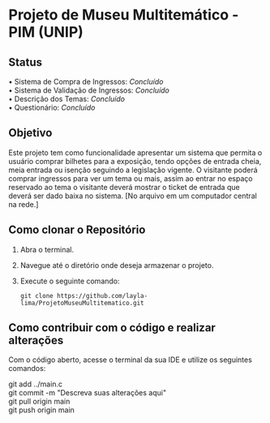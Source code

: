 # Projeto de Museu Multitemático - PIM (UNIP)

## Status
• Sistema de Compra de Ingressos: *Concluído* <br>
• Sistema de Validação de Ingressos: *Concluído* <br>
• Descrição dos Temas: *Concluído* <br>
• Questionário: *Concluído* <br>

## Objetivo
Este projeto tem como funcionalidade apresentar um sistema que permita o usuário comprar bilhetes para a exposição, tendo opções de entrada cheia, meia entrada ou isenção seguindo a legislação vigente. O visitante poderá comprar ingressos para ver um tema ou mais, assim ao entrar no espaço reservado ao tema o visitante deverá mostrar o ticket de entrada que deverá ser dado baixa no sistema. [No arquivo em um computador central na rede.]
## Como clonar o Repositório

1. Abra o terminal.
2. Navegue até o diretório onde deseja armazenar o projeto.
3. Execute o seguinte comando:

   ```shell
   git clone https://github.com/layla-lima/ProjetoMuseuMultitematico.git

## Como contribuir com o código e realizar alterações
Com o código aberto, acesse o terminal da sua IDE e utilize os seguintes comandos:


 git add ../main.c <br>
 git commit -m "Descreva suas alterações aqui" <br>
 git pull origin main <br>
 git push origin main <br>
